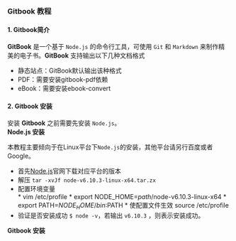 ### Gitbook 教程

#### 1. Gitbook简介
**GitBook** 是一个基于 `Node.js` 的命令行工具，可使用 `Git` 和 `Markdown` 来制作精美的电子书。**GitBook** 支持输出以下几种文档格式   

* 静态站点：GitBook默认输出该种格式
* PDF：需要安装gitbook-pdf依赖
* eBook：需要安装ebook-convert

#### 2. Gitbook 安装

安装 **Gitbook** 之前需要先安装 `Node.js`。  
**Node.js 安装**

本教程主要倾向于在Linux平台下`Node.js`的安装，其他平台请另行百度或者Google。

* 首先[Node.js](http://nodejs.cn)官网下载对应平台的版本
* 解压 `tar -xvJf node-v6.10.3-linux-x64.tar.zx`
* 配置环境变量  
        * vim /etc/profile
        * export NODE_HOME=*path*/node-v6.10.3-linux-x64
        * export PATH=$NODE_HOME/bin:$PATH
        * 使配置文件生效 source /etc/profile
* 验证是否安装成功 `$ node -v`，若输出 `v6.10.3` ，则表示安装成功。

**Gitbook 安装**






